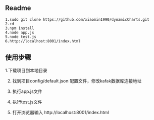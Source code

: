 
## Readme
	1.sudo git clone https://github.com/xiaomin1990/dynamicCharts.git
	2.cd
	3.npm install
	4.node app.js
	5.node test.js
	6.http://localhost:8001/index.html

## 使用步骤
   1.下载项目到本地目录

   2. 找到项目config/default.json 配置文件，修改kafak数据库连接地址

   3. 执行app.js文件

   4. 执行test.js文件

   5. 打开浏览器输入 http://localhost:8001/index.html